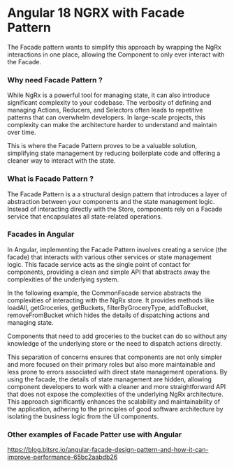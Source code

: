 # Angular 18 NGRX with Facade Pattern

The Facade pattern wants to simplify this approach by wrapping the NgRx interactions in one place, allowing the Component to only ever interact with the Facade.

### Why need Facade Pattern ?
While NgRx is a powerful tool for managing state, it can also introduce significant complexity to your codebase. The verbosity of defining and managing Actions, Reducers, and Selectors often leads to repetitive patterns that can overwhelm developers. In large-scale projects, this complexity can make the architecture harder to understand and maintain over time.

This is where the Facade Pattern proves to be a valuable solution, simplifying state management by reducing boilerplate code and offering a cleaner way to interact with the state.

### What is Facade Pattern ?
The Facade Pattern is a a structural design pattern that introduces a layer of abstraction between your components and the state management logic. Instead of interacting directly with the Store, components rely on a Facade service that encapsulates all state-related operations.

### Facades in Angular
In Angular, implementing the Facade Pattern involves creating a service (the facade) that interacts with various other services or state management logic. This facade service acts as the single point of contact for components, providing a clean and simple API that abstracts away the complexities of the underlying system.

In the following example, the CommonFacade service abstracts the complexities of interacting with the NgRx store. It provides methods like loadAll, getGroceries, getBuckets, filterByGroceryType, addToBucket, removeFromBucket which hides the details of dispatching actions and managing state.

Components that need to add groceries to the bucket can do so without any knowledge of the underlying store or the need to dispatch actions directly.

This separation of concerns ensures that components are not only simpler and more focused on their primary roles but also more maintainable and less prone to errors associated with direct state management operations. By using the facade, the details of state management are hidden, allowing component developers to work with a cleaner and more straightforward API that does not expose the complexities of the underlying NgRx architecture. This approach significantly enhances the scalability and maintainability of the application, adhering to the principles of good software architecture by isolating the business logic from the UI components.

### Other examples of Facade Patter use with Angular
https://blog.bitsrc.io/angular-facade-design-pattern-and-how-it-can-improve-performance-65bc2aabdb26